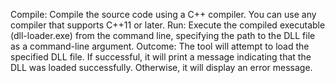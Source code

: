 Compile: Compile the source code using a C++ compiler. You can use any compiler that supports C++11 or later.
Run: Execute the compiled executable (dll-loader.exe) from the command line, specifying the path to the DLL file as a command-line argument.
Outcome: The tool will attempt to load the specified DLL file. If successful, it will print a message indicating that the DLL was loaded successfully. Otherwise, it will display an error message.
